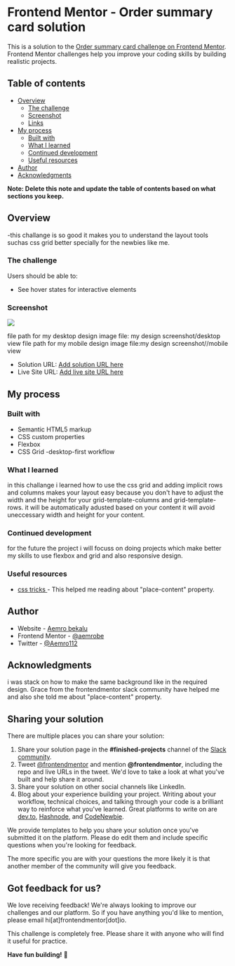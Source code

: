 # Frontend Mentor - Order summary card solution

This is a solution to the [Order summary card challenge on Frontend Mentor](https://www.frontendmentor.io/challenges/order-summary-component-QlPmajDUj). Frontend Mentor challenges help you improve your coding skills by building realistic projects.

## Table of contents

- [Overview](#overview)
  - [The challenge](#the-challenge)
  - [Screenshot](#screenshot)
  - [Links](#links)
- [My process](#my-process)
  - [Built with](#built-with)
  - [What I learned](#what-i-learned)
  - [Continued development](#continued-development)
  - [Useful resources](#useful-resources)
- [Author](#author)
- [Acknowledgments](#acknowledgments)

**Note: Delete this note and update the table of contents based on what sections you keep.**

## Overview

-this challange is so good it makes you to understand the layout tools suchas css grid better specially for the newbies like me.

### The challenge

Users should be able to:

- See hover states for interactive elements

### Screenshot

![](./screenshot.jpg)

file path for my desktop design image file: my design screenshot/desktop view
file path for my mobile design image file:my design screenshot//mobile view

- Solution URL: [Add solution URL here](https://your-solution-url.com)
- Live Site URL: [Add live site URL here](https://aemrobe.github.io/order-summary.github.io/)

## My process

### Built with

- Semantic HTML5 markup
- CSS custom properties
- Flexbox
- CSS Grid
  -desktop-first workflow

### What I learned

in this challange i learned how to use the css grid and adding implicit rows and columns makes your layout easy because you don't have to adjust the width and the height for your grid-template-columns and grid-template-rows. it will be automatically adusted based on your content it will avoid uneccessary width and height for your content.

### Continued development

for the future the project i will focuss on doing projects which make better my skills to use flexbox and grid and also responsive design.

### Useful resources

- [css tricks ](https://css-tricks.com) - This helped me reading about "place-content" property.

## Author

- Website - [Aemro bekalu](https://www.your-site.com)
- Frontend Mentor - [@aemrobe](https://www.frontendmentor.io/profile/aemrobe)
- Twitter - [@Aemro112](https://www.twitter.com/Aemro112)

## Acknowledgments

i was stack on how to make the same background like in the required design.
Grace from the frontendmentor slack community have helped me and also she told me about "place-content" property.

## Sharing your solution

There are multiple places you can share your solution:

1. Share your solution page in the **#finished-projects** channel of the [Slack community](https://www.frontendmentor.io/slack).
2. Tweet [@frontendmentor](https://twitter.com/frontendmentor) and mention **@frontendmentor**, including the repo and live URLs in the tweet. We'd love to take a look at what you've built and help share it around.
3. Share your solution on other social channels like LinkedIn.
4. Blog about your experience building your project. Writing about your workflow, technical choices, and talking through your code is a brilliant way to reinforce what you've learned. Great platforms to write on are [dev.to](https://dev.to/), [Hashnode](https://hashnode.com/), and [CodeNewbie](https://community.codenewbie.org/).

We provide templates to help you share your solution once you've submitted it on the platform. Please do edit them and include specific questions when you're looking for feedback.

The more specific you are with your questions the more likely it is that another member of the community will give you feedback.

## Got feedback for us?

We love receiving feedback! We're always looking to improve our challenges and our platform. So if you have anything you'd like to mention, please email hi[at]frontendmentor[dot]io.

This challenge is completely free. Please share it with anyone who will find it useful for practice.

**Have fun building!** 🚀
